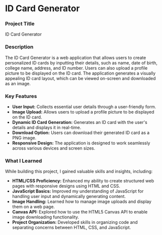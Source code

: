 # ID Card Generator

### Project Title
ID Card Generator

### Description
The ID Card Generator is a web application that allows users to create personalized ID cards by inputting their details, such as name, date of birth, college name, address, and ID number. Users can also upload a profile picture to be displayed on the ID card. The application generates a visually appealing ID card layout, which can be viewed on-screen and downloaded as an image.

### Key Features
- **User Input:** Collects essential user details through a user-friendly form.
- **Image Upload:** Allows users to upload a profile picture to be displayed on the ID card.
- **Dynamic ID Card Generation:** Generates an ID card with the user's details and displays it in real-time.
- **Download Option:** Users can download their generated ID card as a PNG image.
- **Responsive Design:** The application is designed to work seamlessly across various devices and screen sizes.

### What I Learned
While building this project, I gained valuable skills and insights, including:

- **HTML/CSS Proficiency:** Enhanced my ability to create structured web pages with responsive designs using HTML and CSS.
- **JavaScript Basics:** Improved my understanding of JavaScript for handling user input and dynamically generating content.
- **Image Handling:** Learned how to manage image uploads and display them on a web page.
- **Canvas API:** Explored how to use the HTML5 Canvas API to enable image downloading functionality.
- **Project Organization:** Developed skills in organizing code and separating concerns between HTML, CSS, and JavaScript.